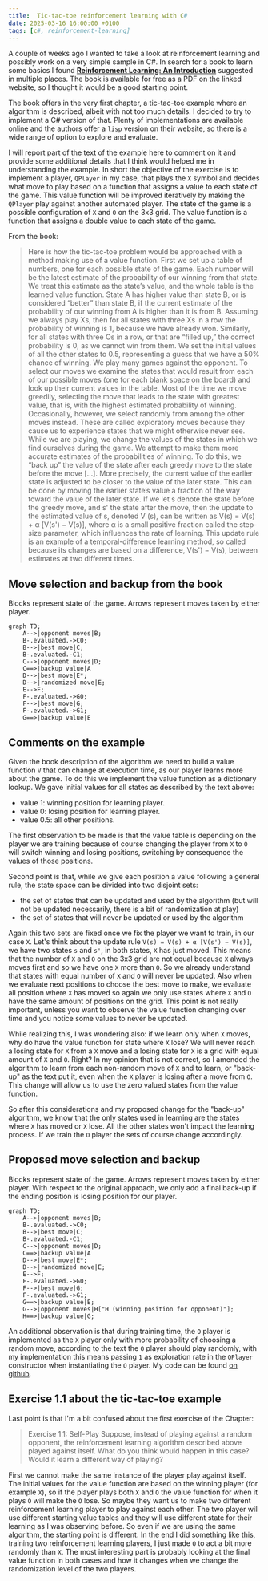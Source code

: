 ```yaml
---
title:  Tic-tac-toe reinforcement learning with C#
date: 2025-03-16 16:00:00 +0100
tags: [c#, reinforcement-learning]
---
```


A couple of weeks ago I wanted to take a look at reinforcement learning and possibly work on a very simple sample in C#. In search for a book to learn some basics I found [**Reinforcement Learning: An Introduction**](http://incompleteideas.net/book/the-book-2nd.html) suggested in multiple places. The book is available for free as a PDF on the linked website, so I thought it would be a good starting point.

The book offers in the very first chapter, a tic-tac-toe example where an algorithm is described, albeit with not too much details. I decided to try to implement a C# version of that. Plenty of implementations are available online and the authors offer a `lisp` version on their website, so there is a wide range of option to explore and evaluate.

I will report part of the text of the example here to comment on it and provide some additional details that I think would helped me in understanding the example. In short the objective of the exercise is to implement a player, `QPlayer` in my case, that plays the `X` symbol and decides what move to play based on a function that assigns a value to each state of the game. This value function will be improved iteratively by making the `QPlayer` play against another automated player. The state of the game is a possible configuration of `X` and `O` on the 3x3 grid. The value function is a function that assigns a double value to each state of the game.

From the book:

> Here is how the tic-tac-toe problem would be approached with a method
making use of a value function. First we set up a table of numbers, one for
each possible state of the game. Each number will be the latest estimate of
the probability of our winning from that state. We treat this estimate as the
state’s value, and the whole table is the learned value function. State A has
higher value than state B, or is considered “better” than state B, if the current
estimate of the probability of our winning from A is higher than it is from B.
Assuming we always play Xs, then for all states with three Xs in a row the
probability of winning is 1, because we have already won. Similarly, for all
states with three Os in a row, or that are “filled up,” the correct probability
is 0, as we cannot win from them. We set the initial values of all the other
states to 0.5, representing a guess that we have a 50% chance of winning.
We play many games against the opponent. To select our moves we examine
the states that would result from each of our possible moves (one for each blank
space on the board) and look up their current values in the table. Most of the
time we move greedily, selecting the move that leads to the state with greatest
value, that is, with the highest estimated probability of winning. Occasionally,
however, we select randomly from among the other moves instead. These are
called exploratory moves because they cause us to experience states that we
might otherwise never see.
While we are playing, we change the values of the states in which we find
ourselves during the game. We attempt to make them more accurate estimates
of the probabilities of winning. To do this, we “back up” the value of the state
after each greedy move to the state before the move [...]. More precisely, the current value of the earlier state is adjusted
to be closer to the value of the later state. This can be done by moving the
earlier state’s value a fraction of the way toward the value of the later state.
If we let s denote the state before the greedy move, and s' the state after
the move, then the update to the estimated value of s, denoted V (s), can be
written as
V(s) = V(s) + α [V(s') − V(s)],
where α is a small positive fraction called the step-size parameter, which influences the rate of learning. This update rule is an example of a temporal-difference learning method, so called because its changes are based on a difference, V(s') − V(s), between estimates at two different times.

## Move selection and backup from the book
Blocks represent state of the game. Arrows represent moves taken by either player.
```mermaid
graph TD;
    A-->|opponent moves|B;
    B-.evaluated.->C0;
    B-->|best move|C;
    B-.evaluated.-C1;
    C-->|opponent moves|D;
    C==>|backup value|A
    D-->|best move|E*;
    D-->|randomized move|E;
    E-->F;
    F-.evaluated.->G0;
    F-->|best move|G;
    F-.evaluated.->G1;
    G==>|backup value|E
```

## Comments on the example

Given the book description of the algorithm we need to build a value function `V` that can change at execution time, as our player learns more about the game. To do this we implement the value function as a dictionary lookup. We gave initial values for all states as described by the text above:
- value 1: winning position for learning player.
- value 0: losing position for learning player.
- value 0.5: all other positions.

The first observation to be made is that the value table is depending on the player we are training because of course changing the player from `X` to `O` will switch winning and losing positions, switching by consequence the values of those positions.

Second point is that, while we give each position a value following a general rule, the state space can be divided into two disjoint sets:
- the set of states that can be updated and used by the algorithm (but will not be updated necessarily, there is a bit of randomization at play)
- the set of states that will never be updated or used by the algorithm

Again this two sets are fixed once we fix the player we want to train, in our case `X`. Let's think about the update rule `V(s) = V(s) + α [V(s') − V(s)]`, we have two states `s` and `s'`, in both states, `X` has just moved. This means that the number of `X` and `O` on the 3x3 grid are not equal because `X` always moves first and so we have one `X` more than `O`. So we already understand that states with equal number of `X` and `O` will never be updated. Also when we evaluate next positions to choose the best move to make, we evaluate all position where `X` has moved so again we only use states where `X` and `O` have the same amount of positions on the grid. This point is not really important, unless you want to observe the value function changing over time and you notice some values to never be updated.

While realizing this, I was wondering also: if we learn only when `X` moves, why do have the value function for state where `X` lose? We will never reach a losing state for `X` from a `X` move and a losing state for `X` is a grid with equal amount of `X` and `O`. Right? In my opinion that is not correct, so I amended the algorithm to learn from each non-random move of `X` and to learn, or "back-up" as the text put it, even when the `X` player is losing after a move from `O`. This change will allow us to use the zero valued states from the value function.

So after this considerations and my proposed change for the "back-up" algorithm, we know that the only states used in learning are the states where `X` has moved or `X` lose. All the other states won't impact the learning process. If we train the `O` player the sets of course change accordingly.

## Proposed move selection and backup
Blocks represent state of the game. Arrows represent moves taken by either player. With respect to the original approach, we only add a final back-up if the ending position is losing position for our player.
```mermaid
graph TD;
    A-->|opponent moves|B;
    B-.evaluated.->C0;
    B-->|best move|C;
    B-.evaluated.-C1;
    C-->|opponent moves|D;
    C==>|backup value|A
    D-->|best move|E*;
    D-->|randomized move|E;
    E-->F;
    F-.evaluated.->G0;
    F-->|best move|G;
    F-.evaluated.->G1;
    G==>|backup value|E;
    G-->|opponent moves|H["H (winning position for opponent)"];
    H==>|backup value|G;
```

An additional observation is that during training time, the `O` player is implemented as the `X` player only with more probability of choosing a random move, according to the text the `O` player should play randomly, with my implementation this means passing `1` as exploration rate in the `QPlayer` constructor when instantiating the `O` player. My code can be found [on github](https://github.com/davidelettieri/tic-tac-toe-rl).

## Exercise 1.1 about the tic-tac-toe example

Last point is that I'm a bit confused about the first exercise of the Chapter:

> Exercise 1.1: Self-Play Suppose, instead of playing against a random
opponent, the reinforcement learning algorithm described above played against
itself. What do you think would happen in this case? Would it learn a different
way of playing?

First we cannot make the same instance of the player play against itself. The initial values for the value function are based on the winning player (for example `X`), so if the player plays both `X` and `O` the value function for when it plays `O` will make the `O` lose. So maybe they want us to make two different reinforcement learning player to play against each other. The two player will use different starting value tables and they will use different state for their learning as I was observing before. So even if we are using the same algorithm, the starting point is different. In the end I did something like this, training two reinforcement learning players, I just made `O` to act a bit more randomly than `X`. The most interesting part is probably looking at the final value function in both cases and how it changes when we change the randomization level of the two players.



